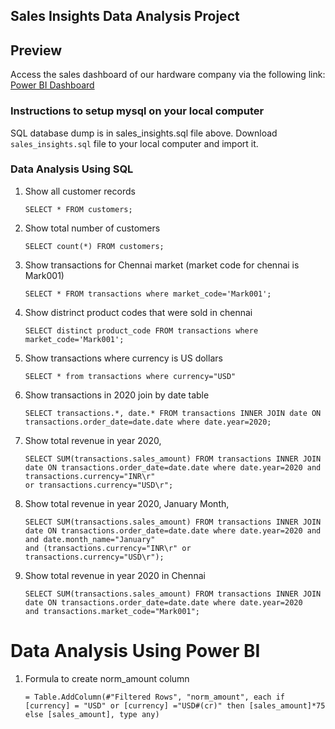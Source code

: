 ## Sales Insights Data Analysis Project 
## Preview
Access the sales dashboard of our hardware company via the following link: [Power BI Dashboard](https://app.powerbi.com/view?r=eyJrIjoiNDE2NDRhZjktNWI0YS00MTBmLWIzYjMtOTExZmM4NTA5NTA1YjA2IiwidCI6IjM0ODJlZWIwLWQ4MzUtNGE5Ni1iZmJhLTQ0NWE3NTExZTE0MSJ9)
### Instructions to setup mysql on your local computer

SQL database dump is in sales_insights.sql file above. Download `sales_insights.sql` file to your local computer and import it.
### Data Analysis Using SQL

1. Show all customer records

       SELECT * FROM customers;

1. Show total number of customers

       SELECT count(*) FROM customers;

1. Show transactions for Chennai market (market code for chennai is Mark001)

       SELECT * FROM transactions where market_code='Mark001';

1. Show distrinct product codes that were sold in chennai

       SELECT distinct product_code FROM transactions where market_code='Mark001';

1. Show transactions where currency is US dollars

       SELECT * from transactions where currency="USD"

1. Show transactions in 2020 join by date table

       SELECT transactions.*, date.* FROM transactions INNER JOIN date ON transactions.order_date=date.date where date.year=2020;

1. Show total revenue in year 2020,

       SELECT SUM(transactions.sales_amount) FROM transactions INNER JOIN date ON transactions.order_date=date.date where date.year=2020 and transactions.currency="INR\r" 
       or transactions.currency="USD\r";
	
1. Show total revenue in year 2020, January Month,

       SELECT SUM(transactions.sales_amount) FROM transactions INNER JOIN date ON transactions.order_date=date.date where date.year=2020 and and date.month_name="January" 
       and (transactions.currency="INR\r" or transactions.currency="USD\r");

1. Show total revenue in year 2020 in Chennai

       SELECT SUM(transactions.sales_amount) FROM transactions INNER JOIN date ON transactions.order_date=date.date where date.year=2020
       and transactions.market_code="Mark001";


Data Analysis Using Power BI
============================

1. Formula to create norm_amount column

       = Table.AddColumn(#"Filtered Rows", "norm_amount", each if [currency] = "USD" or [currency] ="USD#(cr)" then [sales_amount]*75 else [sales_amount], type any)



